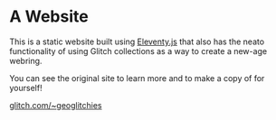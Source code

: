 # A Website

This is a static website built using [Eleventy.js](https://www.11ty.dev/) that also has the neato functionality of using Glitch collections as a way to create a new-age webring.

You can see the original site to learn more and to make a copy of for yourself!

[glitch.com/~geoglitchies](https://glitch.com/~geoglitchies)
